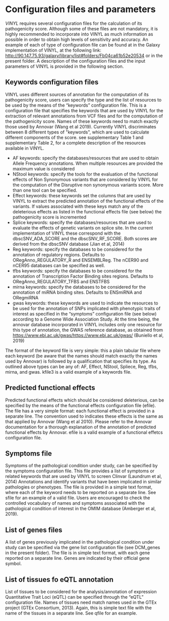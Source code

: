# Configuration files and parameters

*VINYL* requires several configuration files for the calculation of its pathogenicity score. Although some of these files are not mandatory, it is highly recommended to incorporate into VINYL as much information as possible in order to obtain high levels of sensitivity and accuracy. An example of each of type  of configuration file can be found at in the Galaxy implementation of VINYL, at the following link: http://90.147.75.93/galaxy/library/list#folders/Fb04ca61b52e20534 or in the present folder. 
A description of the configuration files and  the input parameters of VINYL is provided in the following section.

## Keywords configuration files
VINYL uses different sources of annotation for the computation of its pathogenicity score, users can specify the type and the list of resources to be used by the means of  the “keywords” configuration file. This is a configuration file that specifies the keywords that are used by VINYL for the extraction of relevant annotations from VCF files and for the computation of the pathogenicity score. Names of these keywords need to match exactly those used by Annovar (Wang et al 2019). Currently VINYL discriminates between 8 different types of "keywords", which are used to calculate different components of the score. see supplementary Table 1 and supplementary Table 2, for a complete description of the resources available in VINYL. 

* AF keywords: specify the databases/resources that are used to obtain Allele Frequency annotations. When multiple resources  are provided the maximum value is considered
* NStool keywords: specify the tools for the evaluation of the functional effects of Non Synonymous variants that are considered by VINYL for the computation of the Disruptive non synonymous variants score. More than one tool can be specified. 
* Effect keywords: these keywords set the columns that are used by VINYL to extract the predicted annotation of the functional effects of the variants. If values associated with these keys match any of the deleterious effects as listed in the functional effects file (see below) the pathogenicity score is incremented
* Splice keywords: specify the databases/resources that are used to evaluate the effects of genetic variants on splice site. In the current implementation of VINYL these correspond with the dbscSNV_ADA_SCORE and the dbscSNV_RF_SCORE. Both scores are derived from the dbscSNV database (Jian et al, 2014)
* Reg keywords: specify the databases to be considered for the annotation of regulatory regions. Defaults to ORegAnno_REGULATORY_R and ENSEMBLReg. The nCER90 and nCER95 databases can be specified as well.
* tfbs keywords: specify the databases to be considered for the annotation of Transcription Factor Binding sites regions. Defaults to ORegAnno_REGULATORY_TFBS and ENSTFBS
* mirna keywords: specify the databases to be considered for the annotation of miRNA binding sites. Defaults to ENSmiRNA and ORegmiRNA
* gwas keywords: these keywords are used to indicate the resources to be used for the annotation of SNPs implicated with phenotypic traits of interest as specified in the “symptoms” configuration file (see below) according to a Genome Wide Association Study. At the time being, the annovar database incorporated in VINYL includes only one resource for this type of annotation, the GWAS reference database, as obtained from https://www.ebi.ac.uk/gwas/https://www.ebi.ac.uk/gwas/ (Buniello et al, 2019)

The format of the keyword file is very simple: this a plain tabular file where each keyword (be aware that the names should match exactly the names used by Annovar) is followed by a qualification that specifies its type. As outlined above types can be any of: AF, Effect, NStool, Spliece, Reg, tfbs, mirna, and gwas.	kfile3 is a valid example of a keywords file.	 	

## Predicted functional effects
Predicted functional effects which should be considered deleterious, can be specified by the means of the functional effects configuration file (efile). The file has a very simple format: each functional effect is provided in a separate line. The convention used to indicates these effects is the same as that applied by Annovar (Wang et al 2010). Please refer to the Annovar documentation for a thorough explanation of the annotation of predicted functional effects by Annovar. 	efile is a valid example of a functional effetcs configuration file.

## Symptoms file
Symptoms of the pathological condition under study, can be specified by the symptoms configuration file. This file provides a list of symptoms or related keywords that are used by VINYL to screen Clinvar (Laundrum et al, 2014) Annotations and identify variants that have been implicated in similar pathologies or phenotypes. The file is provided in a simple text format, where each of the keyword needs to be reported on a separate line. See  sfile for an example of a valid file. Users are encouraged to check the controlled vocabulary of names and symptoms associated with the pathological condition of interest in the OMIM database (Amberger et al, 2019). 

## List of genes files
A list of genes previously implicated in the pathological condition under study can be specified via the gene list configuration file (see DCM_genes in the present folder). The file is in simple text format, with each gene reported on a separate line. Genes are indicated by their official gene symbol.

## List of tissues fo eQTL annotation
List of tissues to be considered for the analysis/annotation of expression Quantitative Trait Loci (eQTL) can be specified through the “eQTL” configuration file. Names of tissues need match names used in the GTEx project  (GTEx Consortium, 2013). Again, this is simple text file with the name of the tissues in a separate line. See qfile for an example. 	
